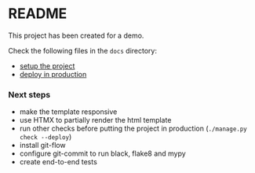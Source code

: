 # README #

This project has been created for a demo.

Check the following files in the `docs` directory:
- [setup the project](./docs/work_on_local.md)
- [deploy in production](./docs/deploy_in_production.md)

### Next steps ###
- make the template responsive
- use HTMX to partially render the html template
- run other checks before putting the project in production (`./manage.py check --deploy`)
- install git-flow
- configure git-commit to run black, flake8 and mypy
- create end-to-end tests

